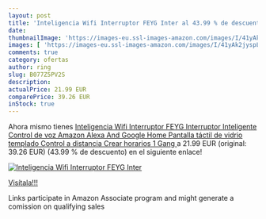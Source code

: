 ```yaml
---
layout: post
title: 'Inteligencia Wifi Interruptor FEYG Inter al 43.99 % de descuento'
date: 
thumbnailImage: 'https://images-eu.ssl-images-amazon.com/images/I/41yAk2jyspL._SL200_.jpg'
images: [ 'https://images-eu.ssl-images-amazon.com/images/I/41yAk2jyspL._SL200_.jpg' ]
comments: true
category: ofertas
author: ring
slug: B077Z5PV2S
description:
actualPrice: 21.99 EUR
comparePrice: 39.26 EUR
inStock: true
---
```


Ahora mismo tienes [Inteligencia Wifi Interruptor FEYG Interruptor Inteligente Control de voz Amazon Alexa And Google Home Pantalla táctil de vidrio templado Control a distancia Crear horarios  1 Gang ](https://www.amazon.es/dp/B077Z5PV2S/?tag=tolees-21) a 21.99 EUR (original: 39.26 EUR) (43.99 %  de descuento) en el siguiente enlace!

[![Inteligencia Wifi Interruptor FEYG Inter](https://images-eu.ssl-images-amazon.com/images/I/41yAk2jyspL._SL200_.jpg)](https://www.amazon.es/dp/B077Z5PV2S/?tag=tolees-21)

[Visítala!!!](https://www.amazon.es/dp/B077Z5PV2S/?tag=tolees-21)

Links participate in Amazon Associate program and might generate a comission on qualifying sales
